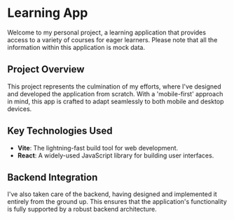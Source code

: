 # Learning App

Welcome to my personal project, a learning application that provides access to a variety of courses for eager learners. Please note that all the information within this application is mock data.

## Project Overview

This project represents the culmination of my efforts, where I've designed and developed the application from scratch. With a 'mobile-first' approach in mind, this app is crafted to adapt seamlessly to both mobile and desktop devices.

## Key Technologies Used

- **Vite**: The lightning-fast build tool for web development.
- **React**: A widely-used JavaScript library for building user interfaces.

## Backend Integration

I've also taken care of the backend, having designed and implemented it entirely from the ground up. This ensures that the application's functionality is fully supported by a robust backend architecture.
